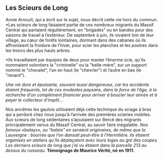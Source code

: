 ## Les Scieurs de Long
  Annie Arnoult, qui a écrit sur le sujet, nous décrit cette vie hors du commun.
	*Les scieurs de long faisaient partie de ces nombreux migrants du Massif Central qui partaient régulièrement, en "brigades" ou en bandes pour des saisons de travail à l’extérieur. De septembre à juin, ils vivaient loin de leur village, au cœur de forêts lointaines, dormant dans des cabanes où ils affrontaient la froidure de l’hiver, pour scier les planches et les poutres dans les troncs des plus hauts arbres. 

*Ils travaillaient par équipes de deux pour manier l’énorme scie, qu’ils nommaient volontiers la "criminelle" ou la "belle-mère", sur un support nommé le "chevalet", l’un en haut (le "chevrier") et l’autre en bas (le "renard"). 

*Une vie dure et épuisante, souvent aussi dangereuse, car les accidents étaient fréquents, lot de ces modestes paysans, dans la force de l’âge, à la recherche d’un complément financier pour arriver à boucler leur année et à payer le collecteur d’impôt…*

Nos ancêtres les gaulois utilisaient déjà cette technique du sciage à bras qui a perduré chez nous
jusqu’à l’arrivée des premières scieries mobiles.
Aux scieurs de long sédentaires s’ajoutaient sur Bercé des migrants principalement venus du
Massif Central, au savoir faire inégalable.
*Nos fameux «balays», ou "balais" en seraient originaires, de même que la Lauvergne : bourrée que l’on dansait peut-être à l’Hermitière. 
Ils étaient organisés en ateliers qu’ils déplaçaient avec leurs loges au gré des coupes. 
Les derniers scieurs de long que j’ai vu étaient dans la parcelle 213 au dessus du ruisseau.* 
**Témoignage de Maurice Vérité, né en 1911.**
